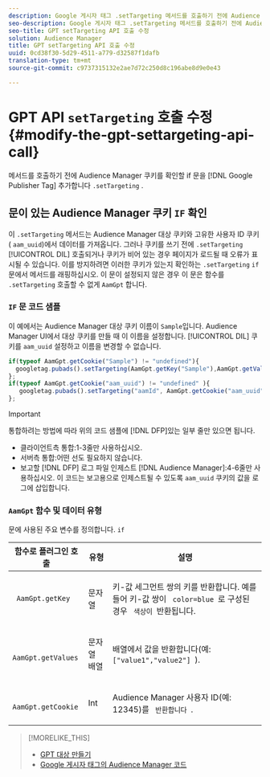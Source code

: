 ```yaml
---
description: Google 게시자 태그 .setTargeting 메서드를 호출하기 전에 Audience Manager 쿠키를 확인할 if 문을 추가합니다.
seo-description: Google 게시자 태그 .setTargeting 메서드를 호출하기 전에 Audience Manager 쿠키를 확인할 if 문을 추가합니다.
seo-title: GPT setTargeting API 호출 수정
solution: Audience Manager
title: GPT setTargeting API 호출 수정
uuid: 0cd38f30-5d29-4511-a779-d32587f1dafb
translation-type: tm+mt
source-git-commit: c9737315132e2ae7d72c250d8c196abe8d9e0e43

---
```



# GPT API `setTargeting` 호출 수정 {#modify-the-gpt-settargeting-api-call}

메서드를 호출하기 전에 Audience Manager 쿠키를 확인할 if 문을 [!DNL Google Publisher Tag] 추가합니다 `.setTargeting` .

## 문이 있는 Audience Manager 쿠키 `IF` 확인

이 `.setTargeting` 메서드는 Audience Manager 대상 쿠키와 고유한 사용자 ID 쿠키( `aam_uuid`)에서 데이터를 가져옵니다. 그러나 쿠키를 쓰기 전에 `.setTargeting` [!UICONTROL DIL] 호출되거나 쿠키가 비어 있는 경우 페이지가 로드될 때 오류가 표시될 수 있습니다. 이를 방지하려면 이러한 쿠키가 있는지 확인하는 `.setTargeting` `if` 문에서 메서드를 래핑하십시오. 이 문이 설정되지 않은 경우 이 문은 함수를 `.setTargeting` 호출할 수 없게 `AamGpt` 합니다.

### `IF` 문 코드 샘플

이 예에서는 Audience Manager 대상 쿠키 이름이 `Sample`입니다. Audience Manager UI에서 대상 쿠키를 만들 때 이 이름을 설정합니다. [!UICONTROL DIL] 쿠키를 `aam_uuid` 설정하고 이름을 변경할 수 없습니다.

```js
if(typeof AamGpt.getCookie("Sample") != "undefined"){ 
  googletag.pubads().setTargeting(AamGpt.getKey("Sample"),AamGpt.getValues("Sample")); 
}; 
if(typeof AamGpt.getCookie("aam_uuid") != "undefined" ){ 
   googletag.pubads().setTargeting("aamId", AamGpt.getCookie("aam_uuid")); 
};
```

>[!IMPORTANT]
>
>통합하려는 방법에 따라 위의 코드 샘플에 [!DNL DFP]있는 일부 줄만 있으면 됩니다.
>
>* 클라이언트측 통합:1-3줄만 사용하십시오.
>* 서버측 통합:어떤 선도 필요하지 않습니다.
>* 보고할 [!DNL DFP] 로그 파일 인제스트 [!DNL Audience Manager]:4-6줄만 사용하십시오. 이 코드는 보고용으로 인제스트될 수 있도록 `aam_uuid` 쿠키의 값을 로그에 삽입합니다.


### `AamGpt` 함수 및 데이터 유형

문에 사용된 주요 변수를 정의합니다. `if`

<table id="table_881391C9BDDF4FACAFC37A47B14B31A1"> 
 <thead> 
  <tr> 
   <th colname="col1" class="entry"> 함수로 플러그인 호출 </th> 
   <th colname="col2" class="entry"> 유형 </th> 
   <th colname="col3" class="entry"> 설명 </th> 
  </tr> 
 </thead>
 <tbody> 
  <tr> 
   <td colname="col1"> <p> <code> AamGpt.getKey </code> </p> </td> 
   <td colname="col2"> <p>문자열 </p> </td> 
   <td colname="col3"> <p>키-값 세그먼트 쌍의 키를 반환합니다. 예를 들어 키-값 쌍이 <code> color=blue </code>로 구성된 경우 <code> 색상이 </code>반환됩니다. </p> </td> 
  </tr> 
  <tr> 
   <td colname="col1"> <p> <code> AamGpt.getValues </code> </p> </td> 
   <td colname="col2"> <p>문자열 배열 </p> </td> 
   <td colname="col3"> <p>배열에서 값을 반환합니다(예: <code> ["value1","value2"] </code>). </p> </td> 
  </tr> 
  <tr> 
   <td colname="col1"> <p> <code> AamGpt.getCookie </code> </p> </td> 
   <td colname="col2"> <p>Int </p> </td> 
   <td colname="col3"> <p>Audience Manager 사용자 ID(예: 12345)를 <code> 반환합니다 </code>. </p> </td> 
  </tr>
 </tbody>
</table>

>[!MORELIKE_THIS]
>
>* [GPT 대상 만들기](../../integration/gpt-aam-destination/gpt-aam-create-destination.md)
>* [Google 게시자 태그의 Audience Manager 코드](../../integration/gpt-aam-destination/gpt-aam-aamgpt-code.md)

